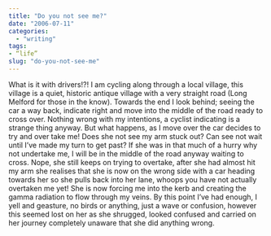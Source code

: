 ```yaml
---
title: "Do you not see me?"
date: "2006-07-11"
categories: 
  - "writing"
tags:
- “life”
slug: "do-you-not-see-me"
---
```


What is it with drivers!?! I am cycling along through a local village, this village is a quiet, historic antique village with a very straight road (Long Melford for those in the know). Towards the end I look behind; seeing the car a way back, indicate right and move into the middle of the road ready to cross over. Nothing wrong with my intentions, a cyclist indicating is a strange thing anyway. But what happens, as I move over the car decides to try and over take me! Does she not see my arm stuck out? Can see not wait until I’ve made my turn to get past? If she was in that much of a hurry why not undertake me, I will be in the middle of the road anyway waiting to cross. Nope, she still keeps on trying to overtake, after she had almost hit my arm she realises that she is now on the wrong side with a car heading towards her so she pulls back into her lane, whoops you have not actually overtaken me yet! She is now forcing me into the kerb and creating the gamma radiation to flow through my veins. By this point I’ve had enough, I yell and geasture, no birds or anything, just a wave or confusion, however this seemed lost on her as she shrugged, looked confused and carried on her journey completely unaware that she did anything wrong.
